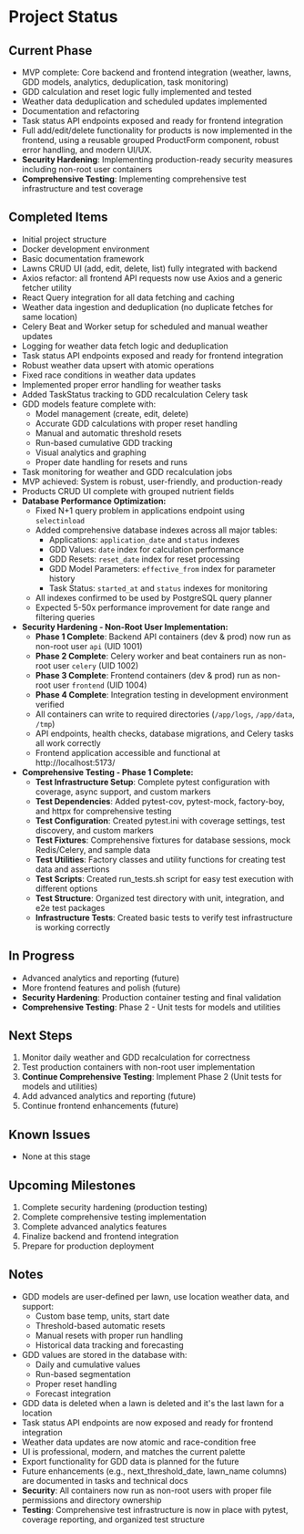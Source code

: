 # Project Status

## Current Phase

- MVP complete: Core backend and frontend integration (weather, lawns, GDD models, analytics, deduplication, task monitoring)
- GDD calculation and reset logic fully implemented and tested
- Weather data deduplication and scheduled updates implemented
- Documentation and refactoring
- Task status API endpoints exposed and ready for frontend integration
- Full add/edit/delete functionality for products is now implemented in the frontend, using a reusable grouped ProductForm component, robust error handling, and modern UI/UX.
- **Security Hardening**: Implementing production-ready security measures including non-root user containers
- **Comprehensive Testing**: Implementing comprehensive test infrastructure and test coverage

## Completed Items

- Initial project structure
- Docker development environment
- Basic documentation framework
- Lawns CRUD UI (add, edit, delete, list) fully integrated with backend
- Axios refactor: all frontend API requests now use Axios and a generic fetcher utility
- React Query integration for all data fetching and caching
- Weather data ingestion and deduplication (no duplicate fetches for same location)
- Celery Beat and Worker setup for scheduled and manual weather updates
- Logging for weather data fetch logic and deduplication
- Task status API endpoints exposed and ready for frontend integration
- Robust weather data upsert with atomic operations
- Fixed race conditions in weather data updates
- Implemented proper error handling for weather tasks
- Added TaskStatus tracking to GDD recalculation Celery task
- GDD models feature complete with:
  - Model management (create, edit, delete)
  - Accurate GDD calculations with proper reset handling
  - Manual and automatic threshold resets
  - Run-based cumulative GDD tracking
  - Visual analytics and graphing
  - Proper date handling for resets and runs
- Task monitoring for weather and GDD recalculation jobs
- MVP achieved: System is robust, user-friendly, and production-ready
- Products CRUD UI complete with grouped nutrient fields
- **Database Performance Optimization:**
  - Fixed N+1 query problem in applications endpoint using `selectinload`
  - Added comprehensive database indexes across all major tables:
    - Applications: `application_date` and `status` indexes
    - GDD Values: `date` index for calculation performance
    - GDD Resets: `reset_date` index for reset processing
    - GDD Model Parameters: `effective_from` index for parameter history
    - Task Status: `started_at` and `status` indexes for monitoring
  - All indexes confirmed to be used by PostgreSQL query planner
  - Expected 5-50x performance improvement for date range and filtering queries
- **Security Hardening - Non-Root User Implementation:**
  - **Phase 1 Complete**: Backend API containers (dev & prod) now run as non-root user `api` (UID 1001)
  - **Phase 2 Complete**: Celery worker and beat containers run as non-root user `celery` (UID 1002)
  - **Phase 3 Complete**: Frontend containers (dev & prod) run as non-root user `frontend` (UID 1004)
  - **Phase 4 Complete**: Integration testing in development environment verified
  - All containers can write to required directories (`/app/logs`, `/app/data`, `/tmp`)
  - API endpoints, health checks, database migrations, and Celery tasks all work correctly
  - Frontend application accessible and functional at http://localhost:5173/
- **Comprehensive Testing - Phase 1 Complete:**
  - **Test Infrastructure Setup**: Complete pytest configuration with coverage, async support, and custom markers
  - **Test Dependencies**: Added pytest-cov, pytest-mock, factory-boy, and httpx for comprehensive testing
  - **Test Configuration**: Created pytest.ini with coverage settings, test discovery, and custom markers
  - **Test Fixtures**: Comprehensive fixtures for database sessions, mock Redis/Celery, and sample data
  - **Test Utilities**: Factory classes and utility functions for creating test data and assertions
  - **Test Scripts**: Created run_tests.sh script for easy test execution with different options
  - **Test Structure**: Organized test directory with unit, integration, and e2e test packages
  - **Infrastructure Tests**: Created basic tests to verify test infrastructure is working correctly

## In Progress

- Advanced analytics and reporting (future)
- More frontend features and polish (future)
- **Security Hardening**: Production container testing and final validation
- **Comprehensive Testing**: Phase 2 - Unit tests for models and utilities

## Next Steps

1. Monitor daily weather and GDD recalculation for correctness
2. Test production containers with non-root user implementation
3. **Continue Comprehensive Testing**: Implement Phase 2 (Unit tests for models and utilities)
4. Add advanced analytics and reporting (future)
5. Continue frontend enhancements (future)

## Known Issues

- None at this stage

## Upcoming Milestones

1. Complete security hardening (production testing)
2. Complete comprehensive testing implementation
3. Complete advanced analytics features
4. Finalize backend and frontend integration
5. Prepare for production deployment

## Notes

- GDD models are user-defined per lawn, use location weather data, and support:
  - Custom base temp, units, start date
  - Threshold-based automatic resets
  - Manual resets with proper run handling
  - Historical data tracking and forecasting
- GDD values are stored in the database with:
  - Daily and cumulative values
  - Run-based segmentation
  - Proper reset handling
  - Forecast integration
- GDD data is deleted when a lawn is deleted and it's the last lawn for a location
- Task status API endpoints are now exposed and ready for frontend integration
- Weather data updates are now atomic and race-condition free
- UI is professional, modern, and matches the current palette
- Export functionality for GDD data is planned for the future
- Future enhancements (e.g., next_threshold_date, lawn_name columns) are documented in tasks and technical docs
- **Security**: All containers now run as non-root users with proper file permissions and directory ownership
- **Testing**: Comprehensive test infrastructure is now in place with pytest, coverage reporting, and organized test structure
